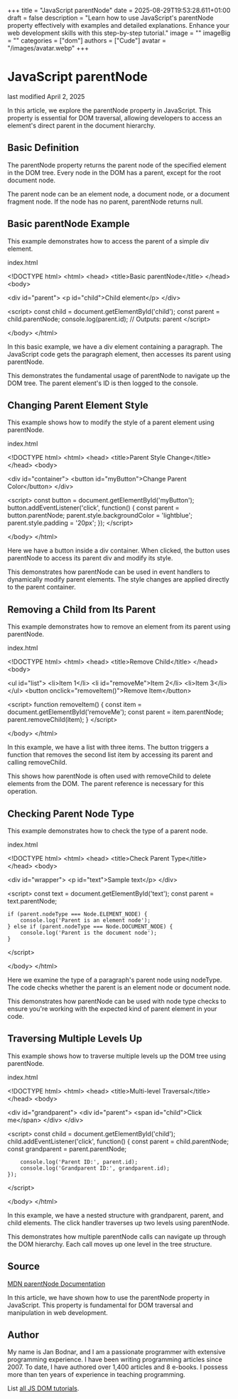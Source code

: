 +++
title = "JavaScript parentNode"
date = 2025-08-29T19:53:28.611+01:00
draft = false
description = "Learn how to use JavaScript's parentNode property effectively with examples and detailed explanations. Enhance your web development skills with this step-by-step tutorial."
image = ""
imageBig = ""
categories = ["dom"]
authors = ["Cude"]
avatar = "/images/avatar.webp"
+++

# JavaScript parentNode

last modified April 2, 2025

In this article, we explore the parentNode property in JavaScript.
This property is essential for DOM traversal, allowing developers to access an
element's direct parent in the document hierarchy.

## Basic Definition

The parentNode property returns the parent node of the specified
element in the DOM tree. Every node in the DOM has a parent, except for the root
document node.

The parent node can be an element node, a document node, or a document fragment
node. If the node has no parent, parentNode returns null.

## Basic parentNode Example

This example demonstrates how to access the parent of a simple div element.

index.html
    

&lt;!DOCTYPE html&gt;
&lt;html&gt;
&lt;head&gt;
    &lt;title&gt;Basic parentNode&lt;/title&gt;
&lt;/head&gt;
&lt;body&gt;

&lt;div id="parent"&gt;
    &lt;p id="child"&gt;Child element&lt;/p&gt;
&lt;/div&gt;

&lt;script&gt;
    const child = document.getElementById('child');
    const parent = child.parentNode;
    console.log(parent.id); // Outputs: parent
&lt;/script&gt;

&lt;/body&gt;
&lt;/html&gt;

In this basic example, we have a div element containing a paragraph. The
JavaScript code gets the paragraph element, then accesses its parent using
parentNode.

This demonstrates the fundamental usage of parentNode to navigate
up the DOM tree. The parent element's ID is then logged to the console.

## Changing Parent Element Style

This example shows how to modify the style of a parent element using parentNode.

index.html
    

&lt;!DOCTYPE html&gt;
&lt;html&gt;
&lt;head&gt;
    &lt;title&gt;Parent Style Change&lt;/title&gt;
&lt;/head&gt;
&lt;body&gt;

&lt;div id="container"&gt;
    &lt;button id="myButton"&gt;Change Parent Color&lt;/button&gt;
&lt;/div&gt;

&lt;script&gt;
    const button = document.getElementById('myButton');
    button.addEventListener('click', function() {
        const parent = button.parentNode;
        parent.style.backgroundColor = 'lightblue';
        parent.style.padding = '20px';
    });
&lt;/script&gt;

&lt;/body&gt;
&lt;/html&gt;

Here we have a button inside a div container. When clicked, the button uses
parentNode to access its parent div and modify its style.

This demonstrates how parentNode can be used in event handlers to
dynamically modify parent elements. The style changes are applied directly to
the parent container.

## Removing a Child from Its Parent

This example demonstrates how to remove an element from its parent using parentNode.

index.html
    

&lt;!DOCTYPE html&gt;
&lt;html&gt;
&lt;head&gt;
    &lt;title&gt;Remove Child&lt;/title&gt;
&lt;/head&gt;
&lt;body&gt;

&lt;ul id="list"&gt;
    &lt;li&gt;Item 1&lt;/li&gt;
    &lt;li id="removeMe"&gt;Item 2&lt;/li&gt;
    &lt;li&gt;Item 3&lt;/li&gt;
&lt;/ul&gt;
&lt;button onclick="removeItem()"&gt;Remove Item&lt;/button&gt;

&lt;script&gt;
    function removeItem() {
        const item = document.getElementById('removeMe');
        const parent = item.parentNode;
        parent.removeChild(item);
    }
&lt;/script&gt;

&lt;/body&gt;
&lt;/html&gt;

In this example, we have a list with three items. The button triggers a function
that removes the second list item by accessing its parent and calling
removeChild.

This shows how parentNode is often used with removeChild
to delete elements from the DOM. The parent reference is necessary for this
operation.

## Checking Parent Node Type

This example demonstrates how to check the type of a parent node.

index.html
    

&lt;!DOCTYPE html&gt;
&lt;html&gt;
&lt;head&gt;
    &lt;title&gt;Check Parent Type&lt;/title&gt;
&lt;/head&gt;
&lt;body&gt;

&lt;div id="wrapper"&gt;
    &lt;p id="text"&gt;Sample text&lt;/p&gt;
&lt;/div&gt;

&lt;script&gt;
    const text = document.getElementById('text');
    const parent = text.parentNode;
    
    if (parent.nodeType === Node.ELEMENT_NODE) {
        console.log('Parent is an element node');
    } else if (parent.nodeType === Node.DOCUMENT_NODE) {
        console.log('Parent is the document node');
    }
&lt;/script&gt;

&lt;/body&gt;
&lt;/html&gt;

Here we examine the type of a paragraph's parent node using nodeType.
The code checks whether the parent is an element node or document node.

This demonstrates how parentNode can be used with node type checks
to ensure you're working with the expected kind of parent element in your code.

## Traversing Multiple Levels Up

This example shows how to traverse multiple levels up the DOM tree using parentNode.

index.html
    

&lt;!DOCTYPE html&gt;
&lt;html&gt;
&lt;head&gt;
    &lt;title&gt;Multi-level Traversal&lt;/title&gt;
&lt;/head&gt;
&lt;body&gt;

&lt;div id="grandparent"&gt;
    &lt;div id="parent"&gt;
        &lt;span id="child"&gt;Click me&lt;/span&gt;
    &lt;/div&gt;
&lt;/div&gt;

&lt;script&gt;
    const child = document.getElementById('child');
    child.addEventListener('click', function() {
        const parent = child.parentNode;
        const grandparent = parent.parentNode;
        
        console.log('Parent ID:', parent.id);
        console.log('Grandparent ID:', grandparent.id);
    });
&lt;/script&gt;

&lt;/body&gt;
&lt;/html&gt;

In this example, we have a nested structure with grandparent, parent, and child
elements. The click handler traverses up two levels using parentNode.

This demonstrates how multiple parentNode calls can navigate up
through the DOM hierarchy. Each call moves up one level in the tree structure.

## Source

[MDN parentNode Documentation](https://developer.mozilla.org/en-US/docs/Web/API/Node/parentNode)

In this article, we have shown how to use the parentNode property
in JavaScript. This property is fundamental for DOM traversal and manipulation
in web development.

## Author

My name is Jan Bodnar, and I am a passionate programmer with extensive
programming experience. I have been writing programming articles since 2007.
To date, I have authored over 1,400 articles and 8 e-books. I possess more
than ten years of experience in teaching programming.

List [all JS DOM tutorials](/all/#dom).